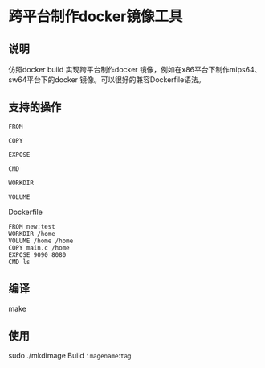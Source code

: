 # 跨平台制作docker镜像工具

## 说明
仿照docker build 实现跨平台制作docker 镜像，例如在x86平台下制作mips64、sw64平台下的docker 镜像。可以很好的兼容Dockerfile语法。

## 支持的操作
```FROM```
 
```COPY```

```EXPOSE```

```CMD```

```WORKDIR```

```VOLUME```

Dockerfile
```
FROM new:test
WORKDIR /home
VOLUME /home /home
COPY main.c /home
EXPOSE 9090 8080
CMD ls
```
## 编译
make

## 使用
sudo ./mkdimage Build  ```imagename```:```tag```

